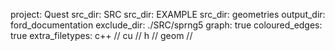 project: Quest
src_dir: SRC
src_dir: EXAMPLE
src_dir: geometries
output_dir: ford_documentation
exclude_dir: ./SRC/sprng5
graph: true
coloured_edges: true
extra_filetypes: c++ //
                cu //
                h //
                geom //